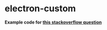# electron-custom

**Example code for [this stackoverflow question](https://stackoverflow.com/questions/56030182/javascript-uncaught-exception-reference-errors-in-electron)**